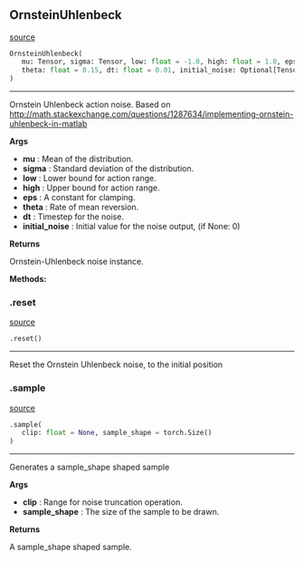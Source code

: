 #


## OrnsteinUhlenbeck
[source](https://github.com/BellmanProject/Hsuanwu/blob/main/hsuanwu/xplore/distribution/ornstein_uhlenbeck.py/#L7)
```python 
OrnsteinUhlenbeck(
   mu: Tensor, sigma: Tensor, low: float = -1.0, high: float = 1.0, eps: float = 1e-06,
   theta: float = 0.15, dt: float = 0.01, initial_noise: Optional[Tensor] = None
)
```


---
Ornstein Uhlenbeck action noise. 
Based on http://math.stackexchange.com/questions/1287634/implementing-ornstein-uhlenbeck-in-matlab


**Args**

* **mu**  : Mean of the distribution.
* **sigma**  : Standard deviation of the distribution.
* **low**  : Lower bound for action range.
* **high**  : Upper bound for action range.
* **eps**  : A constant for clamping.
* **theta**  : Rate of mean reversion.
* **dt**  : Timestep for the noise.
* **initial_noise**  : Initial value for the noise output, (if None: 0)


**Returns**

Ornstein-Uhlenbeck noise instance.


**Methods:**


### .reset
[source](https://github.com/BellmanProject/Hsuanwu/blob/main/hsuanwu/xplore/distribution/ornstein_uhlenbeck.py/#L41)
```python
.reset()
```

---
Reset the Ornstein Uhlenbeck noise, to the initial position



### .sample
[source](https://github.com/BellmanProject/Hsuanwu/blob/main/hsuanwu/xplore/distribution/ornstein_uhlenbeck.py/#L47)
```python
.sample(
   clip: float = None, sample_shape = torch.Size()
)
```

---
Generates a sample_shape shaped sample


**Args**

* **clip**  : Range for noise truncation operation.
* **sample_shape**  : The size of the sample to be drawn.


**Returns**

A sample_shape shaped sample.
